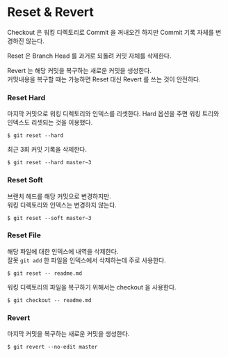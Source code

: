 # Reset & Revert

Checkout 은 워킹 디렉토리로 Commit 을 꺼내오긴 하지만 Commit 기록 자체를 변경하진 않는다.  

Reset 은 Branch Head 를 과거로 되돌려 커밋 자체를 삭제한다.

Revert 는 해당 커밋을 복구하는 새로운 커밋을 생성한다.  
커밋내용을 복구할 때는 가능하면 Reset 대신 Revert 를 쓰는 것이 안전하다.


### Reset Hard

마지막 커밋으로 워킹 디렉토리와 인덱스를 리셋한다.
Hard 옵션을 주면 워킹 트리와 인덱스도 리셋되는 것을 이용했다.

	$ git reset --hard

최근 3회 커밋 기록을 삭제한다.

	$ git reset --hard master~3

	
### Reset Soft

브랜치 헤드를 해당 커밋으로 변경하지만.  
워킹 디렉토리와 인덱스는 변경하지 않는다.

	$ git reset --soft master~3


### Reset File

해당 파일에 대한 인덱스에 내역을 삭제한다.  
잘못 `git add` 한 파일을 인덱스에서 삭제하는데 주로 사용한다.

	$ git reset -- readme.md

워킹 디렉토리의 파일을 복구하기 위해서는 checkout 을 사용한다.

	$ git checkout -- readme.md


### Revert

마지막 커밋을 복구하는 새로운 커밋을 생성한다.

	$ git revert --no-edit master

